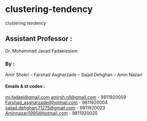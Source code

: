 # clustering-tendency
clustering tendency

## Assistant Professor : 
Dr. Mohammad Javad Fadaeieslam

### By : 
Amir Shokri – Farshad Asgharzade – Sajad Dehghan – Amin Nazari

#### Emails & st codes :
mj.fadaei@gmail.com
amirsh.nll@gmail.com - 9811920009
Farshad_asgharzade@hotmail.com - 9811920004
sajjad.dehghan.71275@gmail.com - 9811920023
Aminnazari1995@hotmail.com - 9811920020